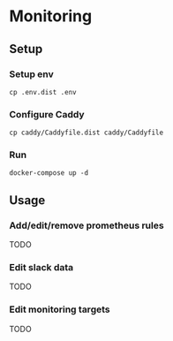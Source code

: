 # Monitoring

## Setup

### Setup env

`cp .env.dist .env`

### Configure Caddy

`cp caddy/Caddyfile.dist caddy/Caddyfile`

### Run

`docker-compose up -d`

## Usage

### Add/edit/remove prometheus rules

TODO

### Edit slack data

TODO

### Edit monitoring targets

TODO
